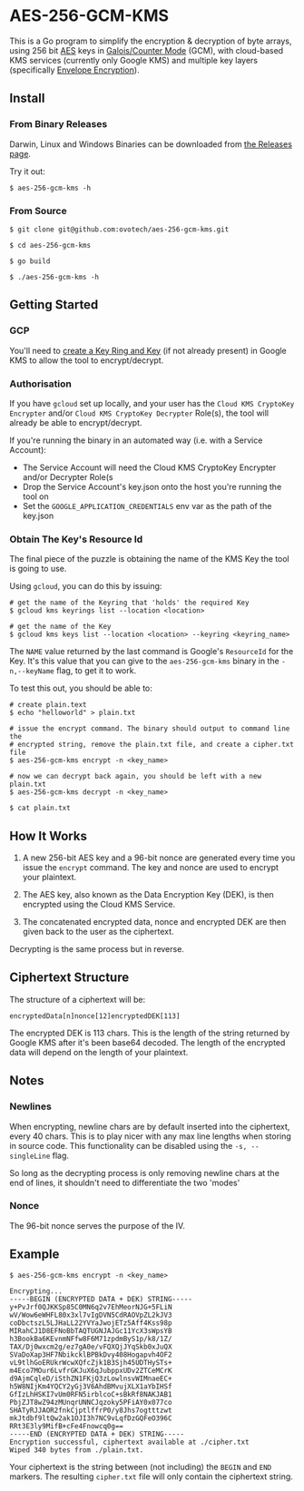 # AES-256-GCM-KMS

This is a Go program to simplify the encryption & decryption of byte arrays,
using 256 bit [AES](https://en.wikipedia.org/wiki/Advanced_Encryption_Standard)
keys in [Galois/Counter Mode](https://en.wikipedia.org/wiki/Galois/Counter_Mode)
(GCM), with cloud-based KMS services (currently only Google KMS) and multiple
key layers (specifically
[Envelope Encryption](https://cloud.google.com/kms/docs/envelope-encryption)).


## Install

### From Binary Releases

Darwin, Linux and Windows Binaries can be downloaded from [the Releases page](https://github.com/ovotech/aes-256-gcm-kms/releases).

Try it out:

```
$ aes-256-gcm-kms -h
```

### From Source

```
$ git clone git@github.com:ovotech/aes-256-gcm-kms.git

$ cd aes-256-gcm-kms

$ go build

$ ./aes-256-gcm-kms -h
```

## Getting Started

### GCP

You'll need to [create a Key Ring and Key](https://cloud.google.com/kms/docs/creating-keys#kms-create-keyring-cli)
(if not already present) in Google KMS to allow the tool to encrypt/decrypt.

### Authorisation

If you have `gcloud` set up locally, and your user has the `Cloud KMS CryptoKey
Encrypter` and/or `Cloud KMS CryptoKey Decrypter` Role(s), the tool will
already be able to encrypt/decrypt.

If you're running the binary in an automated way (i.e. with a Service Account):

* The Service Account will need the Cloud KMS CryptoKey Encrypter and/or
Decrypter Role(s
* Drop the Service Account's key.json onto the host you're running the tool on
* Set the `GOOGLE_APPLICATION_CREDENTIALS` env var as the path of the key.json

### Obtain The Key's Resource Id

The final piece of the puzzle is obtaining the name of the KMS Key the tool is
going to use.

Using `gcloud`, you can do this by issuing:

```
# get the name of the Keyring that 'holds' the required Key
$ gcloud kms keyrings list --location <location>

# get the name of the Key
$ gcloud kms keys list --location <location> --keyring <keyring_name>
```

The `NAME` value returned by the last command is Google's `ResourceId` for the
Key. It's this value that you can give to the `aes-256-gcm-kms` binary in the
`-n,--keyName` flag, to get it to work.

To test this out, you should be able to:

```
# create plain.text
$ echo "helloworld" > plain.txt

# issue the encrypt command. The binary should output to command line the
# encrypted string, remove the plain.txt file, and create a cipher.txt file
$ aes-256-gcm-kms encrypt -n <key_name>

# now we can decrypt back again, you should be left with a new plain.txt
$ aes-256-gcm-kms decrypt -n <key_name>

$ cat plain.txt
```

## How It Works

1. A new 256-bit AES key and a 96-bit nonce are generated every time you issue
 the `encrypt` command. The key and nonce are used to encrypt your plaintext.

2. The AES key, also known as the Data Encryption Key (DEK), is then encrypted
using the Cloud KMS Service.

3. The concatenated encrypted data, nonce and encrypted DEK are then given back
to the user as the ciphertext.

Decrypting is the same process but in reverse.


## Ciphertext Structure

The structure of a ciphertext will be:

```
encryptedData[n]nonce[12]encryptedDEK[113]
```

The encrypted DEK is 113 chars. This is the length of the string returned by
Google KMS after it's been base64 decoded. The length of the encrypted data will
depend on the length of your plaintext.

## Notes

### Newlines

When encrypting, newline chars are by default inserted into the ciphertext,
every 40 chars. This is to play nicer with any max line lengths when storing in
source code. This functionality can be disabled using the `-s, --singleLine`
flag.

So long as the decrypting process is only removing newline chars at the end of
lines, it shouldn't need to differentiate the two 'modes'

### Nonce

The 96-bit nonce serves the purpose of the IV.


## Example

```
$ aes-256-gcm-kms encrypt -n <key_name>

Encrypting...
-----BEGIN (ENCRYPTED DATA + DEK) STRING-----
y+PvJrf0QJKKSp85C0MN6q2v7EhMeorNJG+5FLiN
wV/Wow6eWHFL80x3xl7vIgDVN5CdRAOVpZL2kJV3
coDbctszL5LJHaLL22YVYaJwojETz5Aff4Kss98p
MIRahCJ1D8EFNoBbTAQTUGNJAJGc11YcX3sWpsYB
h3BookBa6KEvnmNFfw8F6M71zpdmByS1p/k8/1Z/
TAX/Dj0wxcm2g/ez7gA0e/vFQXQjJYqSkb0xJuQX
SVaDoXap3HF7NbikcklBPBkDvy408Hogapvh4OF2
vL9tlhGoERUkrWcwXQfcZjk1B3Sjh45UDTHySTs+
m4Eco7MOur6LvfrGKJuX6qJubppxUDv2ZTCeMCrK
d9AjmCqleD/iSthZN1FKjQ3zLowlnsvWIMnaeEC+
h5W8NIjKm4YQCY2yGj3V6AhdBMvujXLX1aYbIHSf
GfIzLhHSKI7vUm0RFN5irblcoC+sBkRf8NAKJAB1
PbjZJT8wZ94zMUnqrUNNCJqzoky5PFiAY0x077co
SHATyRJJAOR2fnkCjptlffrP0/y8Jhs7ogtttzwt
mkJtdbf9ltQw2ak1OJI3h7NC9vLqfDzGQFeO396C
RRt3E3ly9MifB+cFe4Fnowcq0g==
-----END (ENCRYPTED DATA + DEK) STRING-----
Encryption successful, ciphertext available at ./cipher.txt
Wiped 340 bytes from ./plain.txt.
```

Your ciphertext is the string between (not including) the `BEGIN` and `END`
markers. The resulting `cipher.txt` file will only contain the ciphertext
string.
